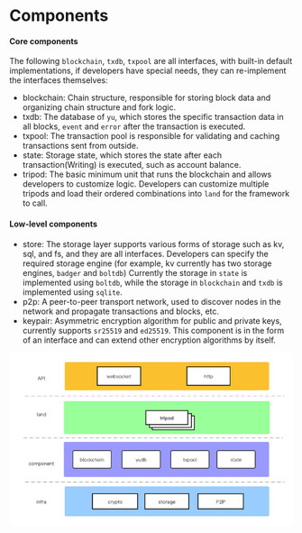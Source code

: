 # Components


#### Core components
The following `blockchain`, `txdb`, `txpool` are all interfaces, with built-in default implementations, 
if developers have special needs, they can re-implement the interfaces themselves:
- blockchain: Chain structure, responsible for storing block data and organizing chain structure and fork logic.   
- txdb: The database of `yu`, which stores the specific transaction data in all blocks, `event` and `error` after the transaction is executed.   
- txpool: The transaction pool is responsible for validating and caching transactions sent from outside.
- state: Storage state, which stores the state after each transaction(Writing) is executed, such as account balance.    
- tripod: The basic minimum unit that runs the blockchain and allows developers to customize logic. 
Developers can customize multiple tripods and load their ordered combinations into `land` for the framework to call.  
#### Low-level components
- store: The storage layer supports various forms of storage such as kv, sql, and fs, and they are all interfaces. Developers can specify the required storage engine (for example, kv currently has two storage engines, `badger` and `boltdb`)
  Currently the storage in `state` is implemented using `boltdb`, while the storage in `blockchain` and `txdb` is implemented using `sqlite`.
- p2p: A peer-to-peer transport network, used to discover nodes in the network and propagate transactions and blocks, etc. 
- keypair: Asymmetric encryption algorithm for public and private keys, currently supports `sr25519` and `ed25519`. 
This component is in the form of an interface and can extend other encryption algorithms by itself.  


![image](yu_arch.png)
